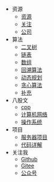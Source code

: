- 资源
  - [资源](资源/资源.md)
  - [关注](资源/关注.md)
  - [公司](资源/互联网公司汇总.md)
- 算法
  - [二叉树](算法/二叉树.md)
  - [链表](算法/链表.md)
  - [数组](算法/数组.md)
  - [回溯算法](算法/回溯算法.md)
  - [动态规划](算法/动态规划.md)
  - [贪心算法](算法/贪心算法.md)
  - [补充](算法/补充.md)
- 八股文
  - [cpp](八股文/cpp.md)
  - [计算机网络](八股文/计算机网络.md)
  - [操作系统](八股文/操作系统.md)
- 项目
  - [服务器项目](项目/webserver项目.md)
  - [代码详解](项目/webserver代码详解.md)
- 关注我
  - [Github](https://github.com/CARLOSGP2021)
  - [Gitee](https://gitee.com/gp21)
  - [公众号](https://mp.weixin.qq.com/s/7g-udFr5KpgzbG0ly7IExw)
